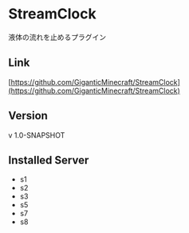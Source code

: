 # StreamClock
液体の流れを止めるプラグイン

## Link
[https://github.com/GiganticMinecraft/StreamClock](https://github.com/GiganticMinecraft/StreamClock)

## Version
v 1.0-SNAPSHOT

## Installed Server
- s1
- s2
- s3
- s5
- s7
- s8
